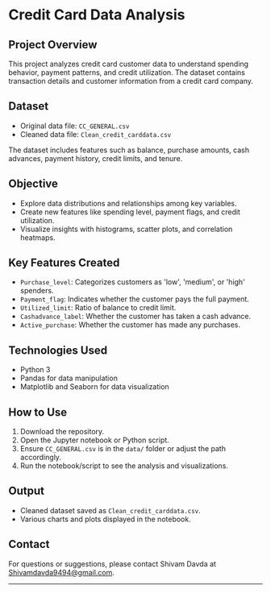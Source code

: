 # Credit Card Data Analysis

## Project Overview
This project analyzes credit card customer data to understand spending behavior, payment patterns, and credit utilization. The dataset contains transaction details and customer information from a credit card company.

## Dataset
- Original data file: `CC_GENERAL.csv`
- Cleaned data file: `Clean_credit_carddata.csv`

The dataset includes features such as balance, purchase amounts, cash advances, payment history, credit limits, and tenure.

## Objective
- Explore data distributions and relationships among key variables.
- Create new features like spending level, payment flags, and credit utilization.
- Visualize insights with histograms, scatter plots, and correlation heatmaps.

## Key Features Created
- `Purchase_level`: Categorizes customers as 'low', 'medium', or 'high' spenders.
- `Payment_flag`: Indicates whether the customer pays the full payment.
- `Utilized_limit`: Ratio of balance to credit limit.
- `Cashadvance_label`: Whether the customer has taken a cash advance.
- `Active_purchase`: Whether the customer has made any purchases.

## Technologies Used
- Python 3
- Pandas for data manipulation
- Matplotlib and Seaborn for data visualization

## How to Use
1. Download the repository.
2. Open the Jupyter notebook or Python script.
3. Ensure `CC_GENERAL.csv` is in the `data/` folder or adjust the path accordingly.
4. Run the notebook/script to see the analysis and visualizations.

## Output
- Cleaned dataset saved as `Clean_credit_carddata.csv`.
- Various charts and plots displayed in the notebook.

## Contact
For questions or suggestions, please contact Shivam Davda at Shivamdavda9494@gmail.com.

---

